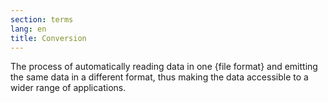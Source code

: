 ```yaml
---
section: terms
lang: en
title: Conversion
---
```


The process of automatically reading data in one {file format} and emitting the same data in a different format, thus making the data accessible to a wider range of applications.
